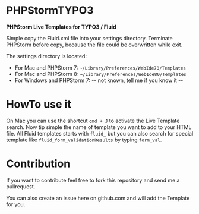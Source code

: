 PHPStormTYPO3
=============

**PHPStorm Live Templates for TYPO3 / Fluid**

Simple copy the Fluid.xml file into your settings directory. Terminate PHPStorm before copy, because the file could be overwritten while exit.

The settings directory is located:

* For Mac and PHPStorm 7: `~/Library/Preferences/WebIde70/Templates`
* For Mac and PHPStorm 8: `~/Library/Preferences/WebIde80/Templates`
* For Windows and PHPStorm 7: -- not known, tell me if you know it --

HowTo use it
============

On Mac you can use the shortcut `cmd + J` to activate the Live Template search. Now tip simple the name of template you want to add to your HTML file. All Fluid templates starts with `fluid_` but you can also search for special template like `fluid_form_validationResults` by typing `form_val`.


Contribution
============

If you want to contribute feel free to fork this repository and send me a pullrequest.

You can also create an issue here on github.com and will add the Template for you.
